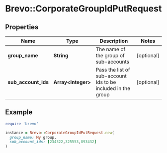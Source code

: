 # Brevo::CorporateGroupIdPutRequest

## Properties

| Name | Type | Description | Notes |
| ---- | ---- | ----------- | ----- |
| **group_name** | **String** | The name of the group of sub-accounts | [optional] |
| **sub_account_ids** | **Array&lt;Integer&gt;** | Pass the list of sub-account Ids to be included in the group | [optional] |

## Example

```ruby
require 'brevo'

instance = Brevo::CorporateGroupIdPutRequest.new(
  group_name: My group,
  sub_account_ids: [234322,325553,893432]
)
```

